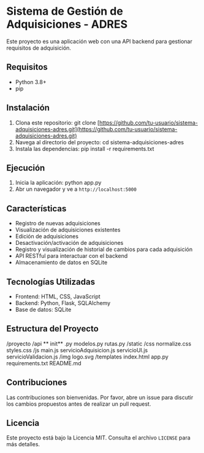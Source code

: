 
# Sistema de Gestión de Adquisiciones - ADRES

Este proyecto es una aplicación web con una API backend para gestionar requisitos de adquisición.

## Requisitos

- Python 3.8+
- pip

## Instalación

1. Clona este repositorio: git clone [https://github.com/tu-usuario/sistema-adquisiciones-adres.git](https://github.com/tu-usuario/sistema-adquisiciones-adres.git)
2. Navega al directorio del proyecto: cd sistema-adquisiciones-adres
3. Instala las dependencias: pip install -r requirements.txt

## Ejecución

1. Inicia la aplicación: python app.py
2. Abr un navegador y ve a `http://localhost:5000`

## Características

- Registro de nuevas adquisiciones
- Visualización de adquisiciones existentes
- Edición de adquisiciones
- Desactivación/activación de adquisiciones
- Registro y visualización de historial de cambios para cada adquisición
- API RESTful para interactuar con el backend
- Almacenamiento de datos en SQLite

## Tecnologías Utilizadas

- Frontend: HTML, CSS, JavaScript
- Backend: Python, Flask, SQLAlchemy
- Base de datos: SQLite

## Estructura del Proyecto

/proyecto
	/api
**
    init** .py
		modelos.py
		rutas.py
	/static
		/css
			normalize.css
			styles.css
		/js
			main.js
			servicioAdquisicion.js
			servicioUI.js
			servicioValidacion.js
		/img
			logo.svg
	/templates
		index.html
	app.py
	requirements.txt
	README.md

## Contribuciones

Las contribuciones son bienvenidas. Por favor, abre un issue para discutir los cambios propuestos antes de realizar un pull request.

## Licencia

Este proyecto está bajo la Licencia MIT. Consulta el archivo `LICENSE` para más detalles.

